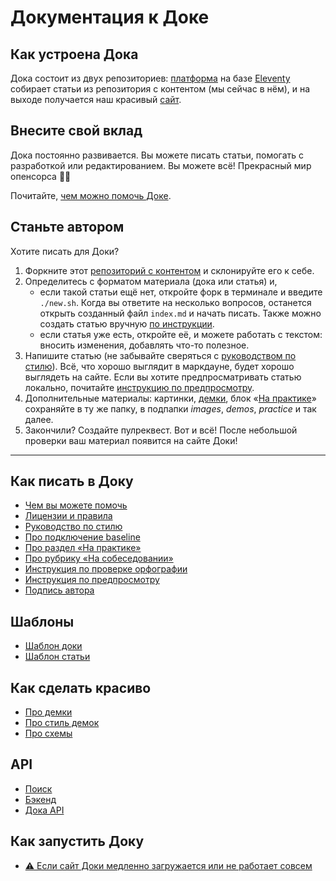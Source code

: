 # Документация к Доке

## Как устроена Дока

Дока состоит из двух репозиториев: [платформа](https://github.com/doka-guide/platform) на базе [Eleventy](https://www.11ty.dev) собирает статьи из репозитория с контентом (мы сейчас в нём), и на выходе получается наш красивый [сайт](https://doka.guide/).

## Внесите свой вклад

Дока постоянно развивается. Вы можете писать статьи, помогать с разработкой или редактированием. Вы можете всё! Прекрасный мир опенсорса 🧚‍♀️

Почитайте, [чем можно помочь Доке](contributing.md).

## Станьте автором

Хотите писать для Доки?

1. Форкните этот [репозиторий с контентом](https://github.com/doka-guide/content) и склонируйте его к себе.
1. Определитесь с форматом материала (дока или статья) и,
    - если такой статьи ещё нет, откройте форк в терминале и введите `./new.sh`. Когда вы ответите на несколько вопросов, останется открыть созданный файл `index.md` и начать писать. Также можно создать статью вручную [по инструкции](contributing.md).
    - если статья уже есть, откройте её, и можете работать с текстом: вносить изменения, добавлять что-то полезное.
1. Напишите статью (не забывайте сверяться с [руководством по стилю](styleguide.md)). Всё, что хорошо выглядит в маркдауне, будет хорошо выглядеть на сайте. Если вы хотите предпросматривать статью локально, почитайте [инструкцию по предпросмотру](preview.md).
1. Дополнительные материалы: картинки, [демки](demos/index.md), блок «[На практике](practice.md)» сохраняйте в ту же папку, в подпапки _images_, _demos_, _practice_ и так далее.
1. Закончили? Создайте пулреквест. Вот и всё! После небольшой проверки ваш материал появится на сайте Доки!

---

## Как писать в Доку

- [Чем вы можете помочь](contributing.md)
- [Лицензии и правила](license.md)
- [Руководство по стилю](styleguide.md)
- [Про подключение baseline](baseline.md)
- [Про раздел «На практике»](practice.md)
- [Про рубрику «На собеседовании»](interviews.md)
- [Инструкция по проверке орфографии](speller.md)
- [Инструкция по предпросмотру](preview.md)
- [Подпись автора](people.md)

## Шаблоны

- [Шаблон доки](examples/doka.md)
- [Шаблон статьи](examples/article.md)

## Как сделать красиво

- [Про демки](demos/index.md)
- [Про стиль демок](demos/style.md)
- [Про схемы](schemes.md)

## API

- [Поиск](https://github.com/doka-guide/search#readme)
- [Бэкенд](https://github.com/doka-guide/api#readme)
- [Дока API](api.md)

## Как запустить Доку

- [⚠️ Если сайт Доки медленно загружается или не работает совсем](load-fix.md)
